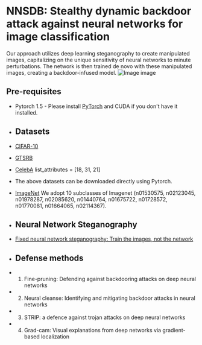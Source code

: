 # NNSDB: Stealthy dynamic backdoor attack against neural networks for image classification
Our approach utilizes deep learning steganography to create manipulated images, capitalizing on the unique sensitivity of neural networks to minute perturbations. The network is then trained de novo with these manipulated images, creating a backdoor-infused model. 
![Image image](https://github.com/DLAIResearch/NNSDB/NNSDB.png)
<br/>
## Pre-requisites
- Pytorch 1.5 - Please install [PyTorch](https://pytorch.org/get-started/locally/) and CUDA if you don't have it installed.
- ## Datasets
- [CIFAR-10](http://www.cs.toronto.edu/~kriz/cifar.html)
- [GTSRB](https://benchmark.ini.rub.de/)
- [CelebA](https://mmlab.ie.cuhk.edu.hk/projects/CelebA.html)  list_attributes = [18, 31, 21]
- The above datasets can be downloaded directly using Pytorch.
- [ImageNet](https://www.image-net.org/download.php) We adopt 10 subclasses of Imagenet (n01530575, n02123045, n01978287, n02085620, n01440764, n01675722, n01728572, n01770081, n01664065, n02114367).

- ## Neural Network Steganography
-  [Fixed neural network steganography: Train the images, not the network](https://github.com/varshakishore/FNNS)
- ## Defense methods
- 1. Fine-pruning: Defending against backdooring attacks on deep neural networks
- 2. Neural cleanse: Identifying and mitigating backdoor attacks in neural networks
- 3. STRIP: a defence against trojan attacks on deep neural networks
- 4. Grad-cam: Visual explanations from deep networks via gradient-based localization
<br>
